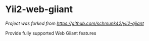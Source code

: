 Yii2-web-giiant
===========
*Project was forked from https://github.com/schmunk42/yii2-giiant* 

Provide fully supported Web Giiant features